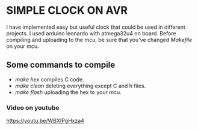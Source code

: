 # SIMPLE CLOCK ON AVR
I have implemented easy but useful clock that could be used in different projects. I used arduino leonardo with atmega32u4 on board.
Before compiling and uploading to the mcu, be sure that you've changed *Makefile* on your mcu.
## Some commands to compile
- *make hex* compiles C code.
- *make clean*  deleting everything except C and h files.
- *make flash*  uploading the hex to your mcu.
### Video on youtube
https://youtu.be/WBXIPgHxza4
